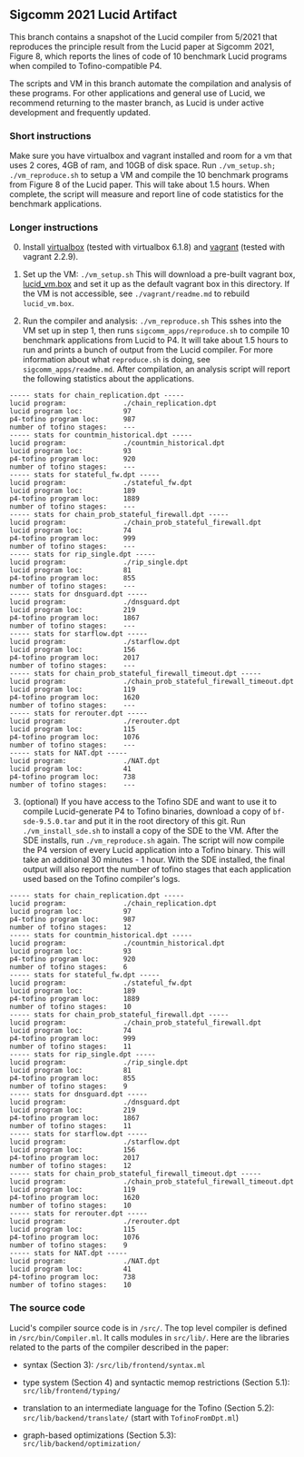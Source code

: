 ## Sigcomm 2021 Lucid Artifact

This branch contains a snapshot of the Lucid compiler from 5/2021 that reproduces the principle result from the Lucid paper at Sigcomm 2021, Figure 8, which reports the lines of code of 10 benchmark Lucid programs when compiled to Tofino-compatible P4.

The scripts and VM in this branch automate the compilation and analysis of these programs. For other applications and general use of Lucid, we recommend returning to the master branch, as Lucid is under active development and frequently updated. 

### Short instructions

Make sure you have virtualbox and vagrant installed and room for a vm that uses 2 cores, 4GB of ram, and 10GB of disk space. Run ``./vm_setup.sh; ./vm_reproduce.sh`` to setup a VM and compile the 10 benchmark programs from Figure 8 of the Lucid paper. This will take about 1.5 hours. When complete, the script will measure and report line of code statistics for the benchmark applications. 

### Longer instructions

0. Install [virtualbox](https://www.virtualbox.org/wiki/Downloads) (tested with virtualbox 6.1.8) and [vagrant](https://www.vagrantup.com/downloads) (tested with vagrant 2.2.9).

1. Set up the VM: ``./vm_setup.sh`` This will download a pre-built vagrant box, [lucid_vm.box](princeton.edu) and set it up as the default vagrant box in this directory. If the VM is not accessible, see ``./vagrant/readme.md`` to rebuild ``lucid_vm.box``.

2. Run the compiler and analysis: ``./vm_reproduce.sh`` This sshes into the VM set up in step 1, then runs ``sigcomm_apps/reproduce.sh`` to compile 10 benchmark applications from Lucid to P4. It will take about 1.5 hours to run and prints a bunch of output from the Lucid compiler. For more information about what ``reproduce.sh`` is doing, see ``sigcomm_apps/readme.md``. After compilation, an analysis script will report the following statistics about the applications.
```
----- stats for chain_replication.dpt -----
lucid program:              ./chain_replication.dpt
lucid program loc:          97
p4-tofino program loc:      987
number of tofino stages:    ---
----- stats for countmin_historical.dpt -----
lucid program:              ./countmin_historical.dpt
lucid program loc:          93
p4-tofino program loc:      920
number of tofino stages:    ---
----- stats for stateful_fw.dpt -----
lucid program:              ./stateful_fw.dpt
lucid program loc:          189
p4-tofino program loc:      1889
number of tofino stages:    ---
----- stats for chain_prob_stateful_firewall.dpt -----
lucid program:              ./chain_prob_stateful_firewall.dpt
lucid program loc:          74
p4-tofino program loc:      999
number of tofino stages:    ---
----- stats for rip_single.dpt -----
lucid program:              ./rip_single.dpt
lucid program loc:          81
p4-tofino program loc:      855
number of tofino stages:    ---
----- stats for dnsguard.dpt -----
lucid program:              ./dnsguard.dpt
lucid program loc:          219
p4-tofino program loc:      1867
number of tofino stages:    ---
----- stats for starflow.dpt -----
lucid program:              ./starflow.dpt
lucid program loc:          156
p4-tofino program loc:      2017
number of tofino stages:    ---
----- stats for chain_prob_stateful_firewall_timeout.dpt -----
lucid program:              ./chain_prob_stateful_firewall_timeout.dpt
lucid program loc:          119
p4-tofino program loc:      1620
number of tofino stages:    ---
----- stats for rerouter.dpt -----
lucid program:              ./rerouter.dpt
lucid program loc:          115
p4-tofino program loc:      1076
number of tofino stages:    ---
----- stats for NAT.dpt -----
lucid program:              ./NAT.dpt
lucid program loc:          41
p4-tofino program loc:      738
number of tofino stages:    ---
```

3. (optional) If you have access to the Tofino SDE and want to use it to compile Lucid-generate P4 to Tofino binaries, download a copy of ``bf-sde-9.5.0.tar`` and put it in the root directory of this git. Run ``./vm_install_sde.sh`` to install a copy of the SDE to the VM. After the SDE installs, run ``./vm_reproduce.sh`` again. The script will now compile the P4 version of every Lucid application into a Tofino binary. This will take an additional 30 minutes - 1 hour. With the SDE installed, the final output will also report the number of tofino stages that each application used based on the Tofino compiler's logs.
```
----- stats for chain_replication.dpt -----
lucid program:              ./chain_replication.dpt
lucid program loc:          97
p4-tofino program loc:      987
number of tofino stages:    12
----- stats for countmin_historical.dpt -----
lucid program:              ./countmin_historical.dpt
lucid program loc:          93
p4-tofino program loc:      920
number of tofino stages:    6
----- stats for stateful_fw.dpt -----
lucid program:              ./stateful_fw.dpt
lucid program loc:          189
p4-tofino program loc:      1889
number of tofino stages:    10
----- stats for chain_prob_stateful_firewall.dpt -----
lucid program:              ./chain_prob_stateful_firewall.dpt
lucid program loc:          74
p4-tofino program loc:      999
number of tofino stages:    11
----- stats for rip_single.dpt -----
lucid program:              ./rip_single.dpt
lucid program loc:          81
p4-tofino program loc:      855
number of tofino stages:    9
----- stats for dnsguard.dpt -----
lucid program:              ./dnsguard.dpt
lucid program loc:          219
p4-tofino program loc:      1867
number of tofino stages:    11
----- stats for starflow.dpt -----
lucid program:              ./starflow.dpt
lucid program loc:          156
p4-tofino program loc:      2017
number of tofino stages:    12
----- stats for chain_prob_stateful_firewall_timeout.dpt -----
lucid program:              ./chain_prob_stateful_firewall_timeout.dpt
lucid program loc:          119
p4-tofino program loc:      1620
number of tofino stages:    10
----- stats for rerouter.dpt -----
lucid program:              ./rerouter.dpt
lucid program loc:          115
p4-tofino program loc:      1076
number of tofino stages:    9
----- stats for NAT.dpt -----
lucid program:              ./NAT.dpt
lucid program loc:          41
p4-tofino program loc:      738
number of tofino stages:    10
```

### The source code

Lucid's compiler source code is in ``/src/``. The top level compiler is defined in ``/src/bin/Compiler.ml``. It calls modules in ``src/lib/``. Here are the libraries related to the parts of the compiler described in the paper: 

- syntax (Section 3): ``/src/lib/frontend/syntax.ml``

- type system (Section 4) and syntactic memop restrictions (Section 5.1): ``src/lib/frontend/typing/``

- translation to an intermediate language for the Tofino (Section 5.2): ``src/lib/backend/translate/`` (start with ``TofinoFromDpt.ml``)

- graph-based optimizations (Section 5.3): ``src/lib/backend/optimization/``


